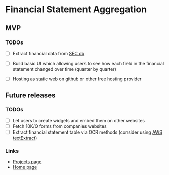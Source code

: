 # Financial Statement Aggregation

## MVP

### TODOs 
- [ ] Extract financial data from [SEC db](https://www.sec.gov/dera/data/financial-statement-data-sets.html)
- [ ] Build basic UI which allowing users to see how each field in the financial statement changed over time (quarter by quarter)
- [ ] Hosting as static web on github or other free hosting provider


## Future releases

### TODOs
- [ ] Let users to create widgets and embed them on other websites
- [ ] Fetch 10K/Q forms from companies websites
- [ ] Extract financial statement table via OCR methods (consider using [AWS textExtract](https://docs.aws.amazon.com/textract/latest/dg/how-it-works-tables.html))

### Links
- [Projects page](PROJECTS.md)
- [Home page](README.md)